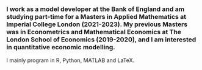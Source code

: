 ### I work as a model developer at the Bank of England and am studying part-time for a Masters in Applied Mathematics at Imperial College London (2021-2023). My previous Masters was in Econometrics and Mathematical Economics at The London School of Economics (2019-2020), and I am interested in quantitative economic modelling.

I mainly program in R, Python, MATLAB and LaTeX.
<!--
Here are some ideas to get you started:

- 🔭 I’m currently working on ...
- 🌱 I’m currently learning ...
- 👯 I’m looking to collaborate on ...
- 🤔 I’m looking for help with ...
- 💬 Ask me about ...
- 📫 How to reach me: ...
- 😄 Pronouns: ...
- ⚡ Fun fact: ...
-->
